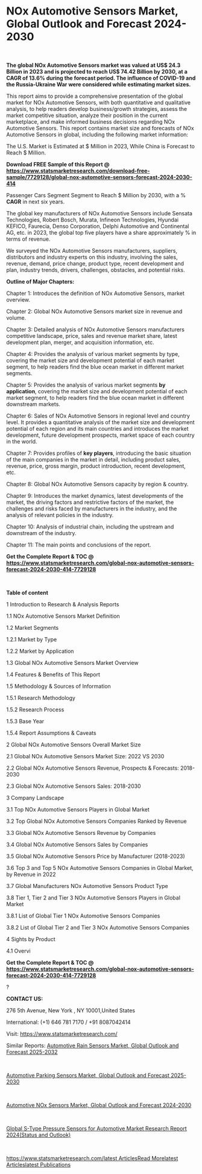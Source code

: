<h1>NOx Automotive Sensors Market, Global Outlook and Forecast 2024-2030</h1><br/><p><strong>The global NOx Automotive Sensors market was valued at US$ 24.3 Billion in 2023 and is projected to reach US$ 74.42 Billion by 2030, at a <strong>CAGR</strong> of 13.6% during the forecast period. The influence of COVID-19 and the Russia-Ukraine War were considered while estimating market sizes.</strong></p>
 
 
 
 <p>This report aims to provide a comprehensive presentation of the global market for NOx Automotive Sensors, with both quantitative and qualitative analysis, to help readers develop business/growth strategies, assess the market competitive situation, analyze their position in the current marketplace, and make informed business decisions regarding NOx Automotive Sensors. This report contains market size and forecasts of NOx Automotive Sensors in global, including the following market information:</p>
 
 
 
 <p>The U.S. Market is Estimated at $ Million in 2023, While China is Forecast to Reach $ Million.</p>
 
 
 
 <p><strong>Download FREE Sample of this Report @ <a href="https://www.statsmarketresearch.com/download-free-sample/7729128/global-nox-automotive-sensors-forecast-2024-2030-414">https://www.statsmarketresearch.com/download-free-sample/7729128/global-nox-automotive-sensors-forecast-2024-2030-414</a></strong></p>
 
 
 
 <p>Passenger Cars Segment Segment to Reach $ Million by 2030, with a % <strong>CAGR</strong> in next six years.</p>
 
 
 
 <p>The global key manufacturers of NOx Automotive Sensors include Sensata Technologies, Robert Bosch, Murata, Infineon Technologies, Hyundai KEFICO, Faurecia, Denso Corporation, Delphi Automotive and Continental AG, etc. in 2023, the global top five players have a share approximately % in terms of revenue.</p>
 
 
 
 <p>We surveyed the NOx Automotive Sensors manufacturers, suppliers, distributors and industry experts on this industry, involving the sales, revenue, demand, price change, product type, recent development and plan, industry trends, drivers, challenges, obstacles, and potential risks.</p>
 
 
 
 <p><strong>Outline of Major Chapters:</strong></p>
 
 
 
 <p>Chapter 1: Introduces the definition of NOx Automotive Sensors, market overview.</p>
 
 
 
 <p>Chapter 2: Global NOx Automotive Sensors market size in revenue and volume.</p>
 
 
 
 <p>Chapter 3: Detailed analysis of NOx Automotive Sensors manufacturers competitive landscape, price, sales and revenue market share, latest development plan, merger, and acquisition information, etc.</p>
 
 
 
 <p>Chapter 4: Provides the analysis of various market segments by type, covering the market size and development potential of each market segment, to help readers find the blue ocean market in different market segments.</p>
 
 
 
 <p>Chapter 5: Provides the analysis of various market segments <strong>by application</strong>, covering the market size and development potential of each market segment, to help readers find the blue ocean market in different downstream markets.</p>
 
 
 
 <p>Chapter 6: Sales of NOx Automotive Sensors in regional level and country level. It provides a quantitative analysis of the market size and development potential of each region and its main countries and introduces the market development, future development prospects, market space of each country in the world.</p>
 
 
 
 <p>Chapter 7: Provides profiles of <strong>key players</strong>, introducing the basic situation of the main companies in the market in detail, including product sales, revenue, price, gross margin, product introduction, recent development, etc.</p>
 
 
 
 <p>Chapter 8: Global NOx Automotive Sensors capacity by region & country.</p>
 
 
 
 <p>Chapter 9: Introduces the market dynamics, latest developments of the market, the driving factors and restrictive factors of the market, the challenges and risks faced by manufacturers in the industry, and the analysis of relevant policies in the industry.</p>
 
 
 
 <p>Chapter 10: Analysis of industrial chain, including the upstream and downstream of the industry.</p>
 
 
 
 <p>Chapter 11: The main points and conclusions of the report.</p>
 
 
 
 <div><b>Get the Complete Report & TOC @ <a href="https://www.statsmarketresearch.com/global-nox-automotive-sensors-forecast-2024-2030-414-7729128">https://www.statsmarketresearch.com/global-nox-automotive-sensors-forecast-2024-2030-414-7729128</a></b></div>
 
 
 
 <p><br />
 
 <b>Table of content</b></p>
 
 
 
 <p>1 Introduction to Research & Analysis Reports<br />
 
 1.1 NOx Automotive Sensors Market Definition<br />
 
 1.2 Market Segments<br />
 
 1.2.1 Market by Type<br />
 
 1.2.2 Market by Application<br />
 
 1.3 Global NOx Automotive Sensors Market Overview<br />
 
 1.4 Features & Benefits of This Report<br />
 
 1.5 Methodology & Sources of Information<br />
 
 1.5.1 Research Methodology<br />
 
 1.5.2 Research Process<br />
 
 1.5.3 Base Year<br />
 
 1.5.4 Report Assumptions & Caveats<br />
 
 2 Global NOx Automotive Sensors Overall Market Size<br />
 
 2.1 Global NOx Automotive Sensors Market Size: 2022 VS 2030<br />
 
 2.2 Global NOx Automotive Sensors Revenue, Prospects & Forecasts: 2018-2030<br />
 
 2.3 Global NOx Automotive Sensors Sales: 2018-2030<br />
 
 3 Company Landscape<br />
 
 3.1 Top NOx Automotive Sensors Players in Global Market<br />
 
 3.2 Top Global NOx Automotive Sensors Companies Ranked by Revenue<br />
 
 3.3 Global NOx Automotive Sensors Revenue by Companies<br />
 
 3.4 Global NOx Automotive Sensors Sales by Companies<br />
 
 3.5 Global NOx Automotive Sensors Price by Manufacturer (2018-2023)<br />
 
 3.6 Top 3 and Top 5 NOx Automotive Sensors Companies in Global Market, by Revenue in 2022<br />
 
 3.7 Global Manufacturers NOx Automotive Sensors Product Type<br />
 
 3.8 Tier 1, Tier 2 and Tier 3 NOx Automotive Sensors Players in Global Market<br />
 
 3.8.1 List of Global Tier 1 NOx Automotive Sensors Companies<br />
 
 3.8.2 List of Global Tier 2 and Tier 3 NOx Automotive Sensors Companies<br />
 
 4 Sights by Product<br />
 
 4.1 Overvi</p>
 
 
 
 <div><b>Get the Complete Report & TOC @ <a href="https://www.statsmarketresearch.com/global-nox-automotive-sensors-forecast-2024-2030-414-7729128">https://www.statsmarketresearch.com/global-nox-automotive-sensors-forecast-2024-2030-414-7729128</a></b></div>
 
 
 
 <p>? </p>
 
 
 
 <p><b>CONTACT US:</b><br />
 
 276 5th Avenue, New York , NY 10001,United States<br />
 
 International: (+1) 646 781 7170 / +91 8087042414<br />
 
 Visit: <a href="https://www.statsmarketresearch.com/">https://www.statsmarketresearch.com/</a><br />
 
 Similar Reports: <a href="https://www.statsmarketresearch.com/global-nox-automotive-sensors-forecast-2024-2030-414-7729128">Automotive Rain Sensors Market, Global Outlook and Forecast 2025-2032</a><br />
 
 <br />
 
 <a href="https://www.statsmarketresearch.com/global-nox-automotive-sensors-forecast-2024-2030-414-7729128">Automotive Parking Sensors Market, Global Outlook and Forecast 2025-2030 </a><br />
 
 <br />
 
 <a href="https://www.statsmarketresearch.com/global-nox-automotive-sensors-forecast-2024-2030-414-7729128">Automotive NOx Sensors Market, Global Outlook and Forecast 2024-2030</a><br />
 
 <br />
 
 <a href="https://www.statsmarketresearch.com/global-nox-automotive-sensors-forecast-2024-2030-414-7729128">Global S-Type Pressure Sensors for Automotive Market Research Report 2024(Status and Outlook)</a><br />
 
 <br />
 
 <a href="https://gyeongbokgung.com">https://www.statsmarketresearch.com/</a><a href="https://hallyeomaritime.com">latest Articles</a><a href="https://jingwansa.com">Read More</a><a href="https://nguoiviet.jp/">latest Articles</a><a href="https://www.intelmarketresearch.com/">latest Publications</a></p>